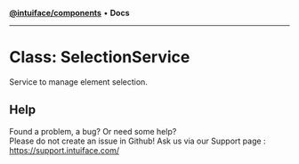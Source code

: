 [**@intuiface/components**](../README.md) • **Docs**

***

# Class: SelectionService

Service to manage element selection.


## Help
Found a problem, a bug? Or need some help?  
Please do not create an issue in Github! Ask us via our Support page : https://support.intuiface.com/